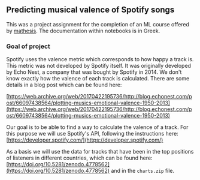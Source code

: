 ## Predicting musical valence of Spotify songs

This was a project assignment for the completion of an ML course offered by [mathesis](https://mathesis.cup.gr/). The documentation within notebooks is in Greek. 

### Goal of project

Spotify uses the valence metric which corresponds to how happy a track is. This metric was not developed by Spotify itself. It was originally developed by Echo Nest, a company that was bought by Spotify in 2014. We don't know exactly how the valence of each track is calculated. There are some details in a blog post which can be found here:

[https://web.archive.org/web/20170422195736/http://blog.echonest.com/post/66097438564/plotting-musics-emotional-valence-1950-2013](https://web.archive.org/web/20170422195736/http://blog.echonest.com/post/66097438564/plotting-musics-emotional-valence-1950-2013)

Our goal is to be able to find a way to calculate the valence of a track. For this purpose we will use Spotify's API, following the instructions here: [https://developer.spotify.com/](https://developer.spotify.com/)

As a basis we will use the data for tracks that have been in the top positions of listeners in different countries, which can be found here: [https://doi.org/10.5281/zenodo.4778562](https://doi.org/10.5281/zenodo.4778562) and in the ``charts.zip`` file.
